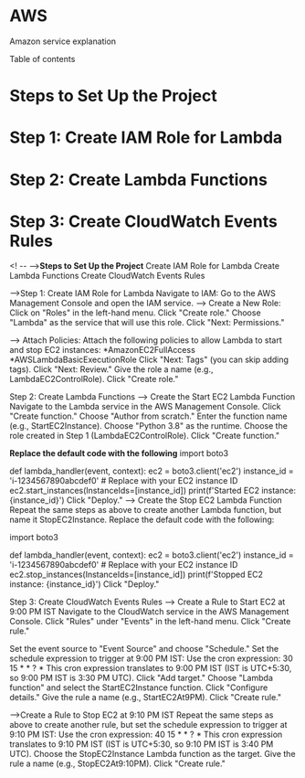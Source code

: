 # AWS
Amazon service explanation

Table of contents
# Steps to Set Up the Project
# Step 1: Create IAM Role for Lambda
# Step 2: Create Lambda Functions
# Step 3: Create CloudWatch Events Rules

 <! -- -->**Steps to Set Up the Project**
Create IAM Role for Lambda
Create Lambda Functions
Create CloudWatch Events Rules

-->Step 1: Create IAM Role for Lambda
Navigate to IAM:
Go to the AWS Management Console and open the IAM service.
--> Create a New Role:
Click on "Roles" in the left-hand menu.
Click "Create role."
Choose "Lambda" as the service that will use this role.
Click "Next: Permissions."

--> Attach Policies:
Attach the following policies to allow Lambda to start and stop EC2 instances:
*AmazonEC2FullAccess
*AWSLambdaBasicExecutionRole
Click "Next: Tags" (you can skip adding tags).
Click "Next: Review."
Give the role a name (e.g., LambdaEC2ControlRole).
Click "Create role."

Step 2: Create Lambda Functions
--> Create the Start EC2 Lambda Function
Navigate to the Lambda service in the AWS Management Console.
Click "Create function."
Choose "Author from scratch."
Enter the function name (e.g., StartEC2Instance).
Choose "Python 3.8" as the runtime.
Choose the role created in Step 1 (LambdaEC2ControlRole).
Click "Create function."

**Replace the default code with the following**
import boto3

def lambda_handler(event, context):
    ec2 = boto3.client('ec2')
    instance_id = 'i-1234567890abcdef0'  # Replace with your EC2 instance ID
    ec2.start_instances(InstanceIds=[instance_id])
    print(f'Started EC2 instance: {instance_id}')
Click "Deploy."
--> Create the Stop EC2 Lambda Function
Repeat the same steps as above to create another Lambda function, but name it StopEC2Instance.
Replace the default code with the following:

import boto3

def lambda_handler(event, context):
    ec2 = boto3.client('ec2')
    instance_id = 'i-1234567890abcdef0'  # Replace with your EC2 instance ID
    ec2.stop_instances(InstanceIds=[instance_id])
    print(f'Stopped EC2 instance: {instance_id}')
Click "Deploy."

Step 3: Create CloudWatch Events Rules
--> Create a Rule to Start EC2 at 9:00 PM IST
Navigate to the CloudWatch service in the AWS Management Console.
Click "Rules" under "Events" in the left-hand menu.
Click "Create rule."

Set the event source to "Event Source" and choose "Schedule."
Set the schedule expression to trigger at 9:00 PM IST:
Use the cron expression: 30 15 * * ? *
This cron expression translates to 9:00 PM IST (IST is UTC+5:30, so 9:00 PM IST is 3:30 PM UTC).
Click "Add target."
Choose "Lambda function" and select the StartEC2Instance function.
Click "Configure details."
Give the rule a name (e.g., StartEC2At9PM).
Click "Create rule."

-->Create a Rule to Stop EC2 at 9:10 PM IST
Repeat the same steps as above to create another rule, but set the schedule expression to trigger at 9:10 PM IST:
Use the cron expression: 40 15 * * ? *
This cron expression translates to 9:10 PM IST (IST is UTC+5:30, so 9:10 PM IST is 3:40 PM UTC).
Choose the StopEC2Instance Lambda function as the target.
Give the rule a name (e.g., StopEC2At9:10PM).
Click "Create rule."
